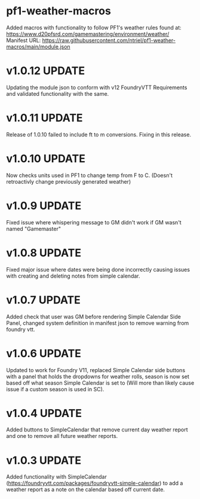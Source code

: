 # pf1-weather-macros
Added macros with functionality to follow PF1's weather rules found at:<br>
https://www.d20pfsrd.com/gamemastering/environment/weather/ <br>
Manifest URL: https://raw.githubusercontent.com/ntriel/pf1-weather-macros/main/module.json

# v1.0.12 UPDATE
Updating the module json to conform with v12 FoundryVTT Requirements and validated functionality with the same.

# v1.0.11 UPDATE
Release of 1.0.10 failed to include ft to m conversions. Fixing in this release.

# v1.0.10 UPDATE
Now checks units used in PF1 to change temp from F to C. (Doesn't retroactivly change previously generated weather)

# v1.0.9 UPDATE
Fixed issue where whispering message to GM didn't work if GM wasn't named "Gamemaster"

# v1.0.8 UPDATE
Fixed major issue where dates were being done incorrectly causing issues with creating and deleting notes from simple calendar.

# v1.0.7 UPDATE
Added check that user was GM before rendering Simple Calendar Side Panel, changed system definition in manifest json to remove warning from foundry vtt.

# v1.0.6 UPDATE
Updated to work for Foundry V11, replaced Simple Calendar side buttons with a panel that holds the dropdowns for weather rolls, season is now set based off what season Simple Calendar is set to (Will more than likely cause issue if a custom season is used in SC).

# v1.0.4 UPDATE
Added buttons to SimpleCalendar that remove current day weather report and one to remove all future weather reports.

# v1.0.3 UPDATE
Added functionality with SimpleCalendar (https://foundryvtt.com/packages/foundryvtt-simple-calendar) to add a weather report as a note on the calendar based off current date.
